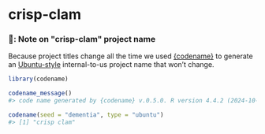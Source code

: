 # crisp-clam

### 🐚: Note on "crisp-clam" project name

Because project titles change all the time we used [{codename}](http://svmiller.com/codename/) to generate an [Ubuntu-style](https://wiki.ubuntu.com/DevelopmentCodeNames)
internal-to-us project name that won’t change.

``` r
library(codename)

codename_message()
#> code name generated by {codename} v.0.5.0. R version 4.4.2 (2024-10-31 ucrt).

codename(seed = "dementia", type = "ubuntu")
#> [1] "crisp clam"
```
